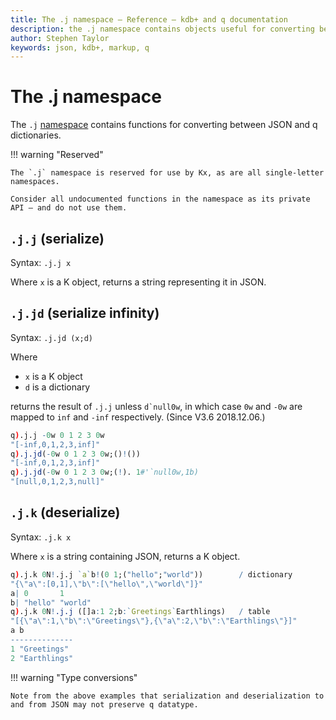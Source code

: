 ```yaml
---
title: The .j namespace – Reference – kdb+ and q documentation
description: the .j namespace contains objects useful for converting between JSON and and q dictionaries.
author: Stephen Taylor
keywords: json, kdb+, markup, q
---
```

# The .j namespace





The `.j` [namespace](../basics/namespaces.md) contains functions for converting between JSON and q dictionaries.

!!! warning "Reserved"

    The `.j` namespace is reserved for use by Kx, as are all single-letter namespaces. 

    Consider all undocumented functions in the namespace as its private API – and do not use them. 


## `.j.j` (serialize)

Syntax: `.j.j x`

Where `x` is a K object, returns a string representing it in JSON.


## `.j.jd` (serialize infinity)

Syntax: `.j.jd (x;d)`

Where

-   `x` is a K object
-   `d` is a dictionary 

returns the result of `.j.j` unless ``d`null0w``, in which case `0w` and `-0w` are mapped to `inf` and `-inf` respectively. 
(Since V3.6 2018.12.06.)

```q
q).j.j -0w 0 1 2 3 0w
"[-inf,0,1,2,3,inf]"
q).j.jd(-0w 0 1 2 3 0w;()!())
"[-inf,0,1,2,3,inf]"
q).j.jd(-0w 0 1 2 3 0w;(!). 1#'`null0w,1b)
"[null,0,1,2,3,null]"
```



## `.j.k` (deserialize)

Syntax: `.j.k x`

Where `x` is a string containing JSON, returns a K object.

```q
q).j.k 0N!.j.j `a`b!(0 1;("hello";"world"))        / dictionary
"{\"a\":[0,1],\"b\":[\"hello\",\"world\"]}"
a| 0       1      
b| "hello" "world"
q).j.k 0N!.j.j ([]a:1 2;b:`Greetings`Earthlings)   / table
"[{\"a\":1,\"b\":\"Greetings\"},{\"a\":2,\"b\":\"Earthlings\"}]"
a b           
--------------
1 "Greetings" 
2 "Earthlings"
```

!!! warning "Type conversions"

    Note from the above examples that serialization and deserialization to and from JSON may not preserve q datatype. 